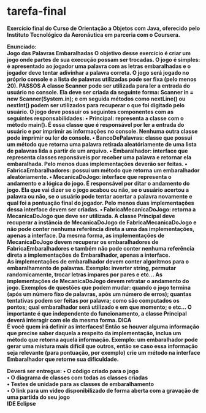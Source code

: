 # tarefa-final
<b> Exercício final do Curso de Orientação a Objetos com Java, oferecido pelo Instituto Tecnológico da Aeronáutica em parceria com o Coursera. <b>


<b>Enunciado: </b> </br>
Jogo das Palavras Embaralhadas
O objetivo desse exercício é criar um jogo onde partes de sua execução possam ser trocadas.
O jogo é simples: é apresentado ao jogador uma palavra com as letras embaralhadas e o jogador deve
tentar adivinhar a palavra correta. O jogo será jogado no próprio console e a lista de palavras utilizadas
pode ser fixa (pelo menos 20).
PASSOS
A classe Scanner pode ser utilizada para ler a entrada do usuário no console.
Ela deve ser criada da seguinte forma: Scanner in = new Scanner(System.in); e
em seguida métodos como nextLine() ou nextInt() podem ser utilizados para
recuperar o que foi digitado pelo usuário.
O jogo deve possuir os seguintes componentes com as seguintes responsabilidades:
• Principal: representa a classe com o método main(). É essa classe que é responsável por ler
a entrada do usuário e por imprimir as informações no console. Nenhuma outra classe pode
imprimir ou ler do console.
• BancoDePalavras: classe que possui um método que retorna uma palavra retirada
aleatóriamente de uma lista de palavras lida a partir de um arquivo.
• Embaralhador: interface que representa classes reponsáveis por receber uma palavra e
retornar ela embaralhada. Pelo menos duas implementações deverão ser feitas.
• FabricaEmbaralhadores: possui um método que retorna um embaralhador
aleatóriamente.
• MecanicaDoJogo: interface que representa o andamento e a lógica do jogo. É responsável
por ditar o andamento do jogo. Ela que vai dizer se o jogo acabou ou não, se o usuário acertou a
palavra ou não, se o usuário pode tentar acertar a palavra novamente e qual foi a pontuação final
do jogador. Pelo menos duas implementações dessa interface devem ser criadas.
• FabricaMecanicaDoJogo: retorna a MecanicaDoJogo que deve ser utilizada.
A classe Principal deve recuperar a instância de MecanicaDoJogo de FabricaMecanicaDoJogo e não
pode conter nenhuma referência direta a uma das implementações, apenas a interface. Da mesma
forma, as implementações de MecanicaDoJogo devem recuperar os embaralhadores de
FabricaEmbaralhadores e também não pode conter nenhuma referência direta a implementações de
Embaralhador, apenas a interface. <br>
As implementações de embaralhador devem conter algoritmos para o embaralhamento de palavras.
Exemplo: inverter string, permutar randomicamente, trocar letras impares por pares e etc...
As implementações de MecanicaDoJogo devem retratar o andamento do jogo. Exemplos de questões
que podem mudar: quando o jogo termina (após um número fixo de palavras, após um número de
erros); quantas tentativas podem ser feitas por palavra; como são computados os pontos; qual
embaralhador será utilizado e em que momento; e etc... O importante é que independente do
funcionamento, a classe Principal deverá interagir com ele da mesma forma. 
DICA <br>
É você quem irá definir as interfaces! Então se houver alguma informação que
precise saber daquela a respeito da implementação, inclua um método que
retorna aquela informação. Exemplo: um embaralhador pode gerar uma mistura
mais difícil que outros, então se caso essa informação seja relevante (para
pontuação, por exemplo) crie um método na interface Embaralhador que
retorne sua dificuldade.
<br>

Deverá ser entregue:
• O código criado para o jogo<br>
• O diagrama de classes com todas as classes criadas<br>
• Testes de unidade para as classes de embaralhamento<br>
• O link para um video disponibilizado de forma aberta com a gravação de uma partida do seu jogo <br>
<b> IDE Eclipse </b>
